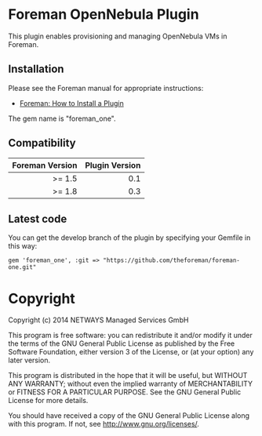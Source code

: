 # Foreman OpenNebula Plugin

This plugin enables provisioning and managing OpenNebula VMs in Foreman.

## Installation

Please see the Foreman manual for appropriate instructions:

* [Foreman: How to Install a Plugin](http://theforeman.org/manuals/latest/index.html#6.1InstallaPlugin)

The gem name is "foreman_one".

## Compatibility

| Foreman Version | Plugin Version |
| ---------------:| --------------:|
| >=  1.5         | 0.1            |
| >=  1.8         | 0.3            |

## Latest code

You can get the develop branch of the plugin by specifying your Gemfile in this way:

    gem 'foreman_one', :git => "https://github.com/theforeman/foreman-one.git"

# Copyright

Copyright (c) 2014 NETWAYS Managed Services GmbH

This program is free software: you can redistribute it and/or modify
it under the terms of the GNU General Public License as published by
the Free Software Foundation, either version 3 of the License, or
(at your option) any later version.

This program is distributed in the hope that it will be useful,
but WITHOUT ANY WARRANTY; without even the implied warranty of
MERCHANTABILITY or FITNESS FOR A PARTICULAR PURPOSE.  See the
GNU General Public License for more details.

You should have received a copy of the GNU General Public License
along with this program.  If not, see <http://www.gnu.org/licenses/>.
